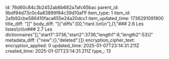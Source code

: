id: 76d60c84c3b2452ab6b682a7afc65bac
parent_id: 9bdf94d73c0c4a83899f84c39d10af1f
item_type: 1
item_id: 2a1b92cbe586410faca655e24a20dcc1
item_updated_time: 1736291091900
title_diff: "[]"
body_diff: "[{\"diffs\":[[0,\"rtant.\\\n\\\n\"],[1,\"### 2.6 Les listes\\\n\\\n### 2.7 Les dictionnaires\"]],\"start1\":3736,\"start2\":3736,\"length1\":8,\"length2\":53}]"
metadata_diff: {"new":{},"deleted":[]}
encryption_cipher_text: 
encryption_applied: 0
updated_time: 2025-01-07T23:14:31.211Z
created_time: 2025-01-07T23:14:31.211Z
type_: 13